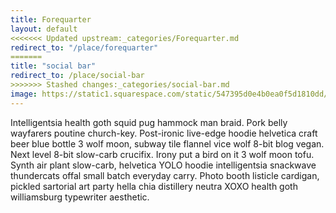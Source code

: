 ```yaml
---
title: Forequarter
layout: default
<<<<<<< Updated upstream:_categories/Forequarter.md
redirect_to: "/place/forequarter"
=======
title: "social bar"
redirect_to: /place/social-bar
>>>>>>> Stashed changes:_categories/social-bar.md
image: https://static1.squarespace.com/static/547395d0e4b0ea0f5d1810dd/t/5720f07a59827e8a710d454c/1461776516355/micros.jpg
---
```


Intelligentsia health goth squid pug hammock man braid. Pork belly wayfarers poutine church-key. Post-ironic live-edge hoodie helvetica craft beer blue bottle 3 wolf moon, subway tile flannel vice wolf 8-bit blog vegan. Next level 8-bit slow-carb crucifix. Irony put a bird on it 3 wolf moon tofu. Synth air plant slow-carb, helvetica YOLO hoodie intelligentsia snackwave thundercats offal small batch everyday carry. Photo booth listicle cardigan, pickled sartorial art party hella chia distillery neutra XOXO health goth williamsburg typewriter aesthetic.